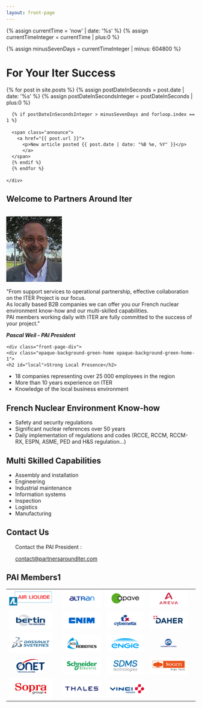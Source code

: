 ```yaml
---
layout: front-page
---
```


 {% assign currentTime = 'now' | date: '%s' %}
  {% assign currentTimeInteger = currentTime | plus:0 %}

  {% assign minusSevenDays = currentTimeInteger | minus: 604800 %}

<!--<p id="jstime"></p>
  <script type="text/javascript">
  var d = new Date();
  var e = d.getTime();
  var p = "<p>" + e + "</p>"</script>
  <script type="text/javascript">
  document.getElementById("jstime").innerHTML = p;
  </script>
 
  <p>Current Time in seconds = {{ currentTime }}</p>

  <p>Current seconds - 7 days: {{'now' | date: "%s" | minus : 604800 | date: "%s" }}</p>
 
  <p>Variable value = {{ currentTime | minus: 604800 }} </p>

  <p>New variable = {{ minusSevenDays }}</p>-->

<div class="front-page-hero">
    <div class="front-page-welcome">
      <h1>For Your Iter Success</h1>
      {% for post in site.posts %}
      {% assign postDateInSeconds = post.date | date: '%s' %}
      {% assign postDateInSecondsInteger = postDateInSeconds | plus:0 %}

      {% if postDateInSecondsInteger > minusSevenDays and forloop.index == 1 %}

      <span class="announce">
        <a href="{{ post.url }}">
          <p>New article posted {{ post.date | date: "%B %e, %Y" }}</p>
          </a>
      </span>
      {% endif %}
      {% endfor %}

    </div>
</div>

<div class="container">
<section class="intro">
  <h2 class="slogan">Welcome to Partners Around Iter</h2>
  <br>
  <div class="president-photo"><img src="/assets/images/president.jpg" alt="Photo of PAI President"/></div>

  <div class="intro-text"><p>&quot;From support services to operational partnership, effective collaboration on the ITER Project is our focus.<br>As locally based B2B companies we can offer you our French nuclear environment know-how and our multi-skilled capabilities.<br>
PAI members working daily with ITER are fully committed to the success of your project.&quot;</p>
  <cite><strong>Pascal Weil - PAI President</strong></cite></div>
</section>

<section class="front-page-marketing">

    <div class="front-page-div">
    <div class="opaque-background-green-home opaque-background-green-home-1">
    <h2 id="local">Strong Local Presence</h2>
  </div>
    <ul>
      <li>18 companies representing over 25 000 employees in the region</li>
      <li>More than 10 years experience on ITER</li>
      <li>Knowledge of the local business environment</li>
    </ul>
  </div>
  <div class="front-page-div">
    <div class="opaque-background-green-home">
    <h2 id="nuclear">French Nuclear Environment Know-how</h2>
  </div>
    <ul>
      <li>Safety and security regulations</li>
      <li>Significant nuclear references over 50 years</li>
      <li>Daily implementation of regulations and codes (RCCE, RCCM, <emp>RCCM-RX</emp>, ESPN, <emp>ASME, PED and H&S regulation</emp>...)</li>
    </ul>
  </div>
  <div class="front-page-div front-page-div-3">
    <div class="opaque-background-green-home opaque-background-green-home-3">
      <h2 id="multiskilled">Multi Skilled Capabilities</h2>
    </div>
    <ul>
      <li>Assembly and installation</li>
      <li>Engineering</li>
      <li>Industrial maintenance</li>
      <li>Information systems</li>
      <li>Inspection</li>
      <li>Logistics</li>
      <li>Manufacturing</li>
    </ul>
  </div>
</section>

<section class="front-page-info">
  <div class="opaque-background-green-2">
    <h2>Contact Us</h2>
  </div>
  <div class="front-page-info-points">
    <ul>
    <p>Contact the PAI President :</p>
    <a href="mailto:contact@partnersarounditer.com">contact@partnersarounditer.com</a>
    <br>
  </ul>
  </div>
</section>

<section class="front-page-logos">
    <div class="opaque-background-green-2">
      <h2>PAI Members1</h2>
    </div>
    <div class="front-page-info-points">
      <div class="table-inner">
    <table class="home-page-table">
      <tr>
        <td><a href="/partners/airliquide"><img src="assets/images/logos/air_liquide_small.png"></a><td>
        <td><a href="/partners/altran"><img src="assets/images/logos/altran_small.png"></a></td>
        <td><a href="/partners/apave"><img src="assets/images/logos/apave_small.png"></a></td>
        <td><a href="/partners/areva"><img src="assets/images/logos/areva_small.png"></a><td>
      </tr>
      <tr>
        <td><a href="/partners/bertin-technologies"><img src="assets/images/logos/bertin_technologies_small.png"></a><td>
        <td><a href="/partners/cnim"><img src="assets/images/logos/cnim_small.png"></a></td>
        <td><a href="/partners/cybernetix"><img src="assets/images/logos/cybernetix_small.png"></a></td>
        <td><a href="/partners/daher"><img src="assets/images/logos/daher_small.png"></a><td>
      </tr>
      <tr>
        <td><a href="/partners/dassault-systemes"><img src="assets/images/logos/dassault_systemes_small.png"></a><td>
        <td><a href="partners/eca-robotics"><img src="assets/images/logos/eca_robotics_small.png"></a></td>
        <td><a href="/partners/engie"><img src="assets/images/logos/engie_small.png"></a></td>
        <td><a href="/partners/ingenierie-et-conseils"><img src="assets/images/logos/ing_conseils_small.png"></a><td>
      </tr>
      <tr>
        <td><a href="/partners/onet-technologies"><img src="assets/images/logos/onet_small.png"></a><td>
        <td><a href="/partners/schneider-electric"><img src="assets/images/logos/schneider_electric_small.png"></a></td>
        <td><a href="/partners/sdms"><img src="assets/images/logos/sdms_small.png"></a></td>
        <td><a href="/partners/sogeti"><img src="assets/images/logos/sogeti_small.png"></a><td>
      </tr>
      <tr>
        <td><a href="/partners/sopra"><img src="assets/images/logos/sopra_small.png"></a><td>
        <td><a href="/partners/thales"><img src="assets/images/logos/thales_small.png"></a></td>
        <td><a href="/partners/vinci-energies"><img src="assets/images/logos/vinci_energies_small.png"></a></td>
      </tr>
    </table>
  </div>
</div>
</section>
</br>
</div>
